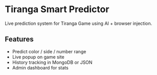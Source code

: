 # Tiranga Smart Predictor
Live prediction system for Tiranga Game using AI + browser injection.

## Features
- Predict color / side / number range
- Live popup on game site
- History tracking in MongoDB or JSON
- Admin dashboard for stats
